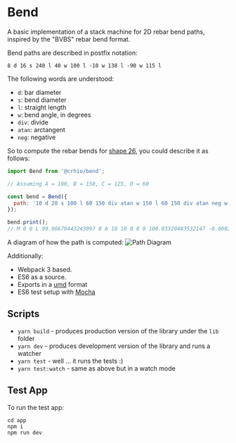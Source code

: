 # Bend

A basic implementation of a stack machine for 2D rebar bend paths, inspired by the "BVBS" rebar bend format. 

Bend paths are described in postfix notation:
```
8 d 16 s 240 l 40 w 100 l -10 w 138 l -90 w 115 l
```

The following words are understood:

- `d`: bar diameter
- `s`: bend diameter
- `l`: straight length
- `w`: bend angle, in degrees
- `div`: divide
- `atan`: arctangent
- `neg`: negative

So to compute the rebar bends for [shape 26](https://kbrebar.co.uk/bs8666-shape-codes/), you could describe it as follows:

```js
import Bend from '@crhio/bend';

// Assuming A = 100, B = 150, C = 125, D = 60

const bend = Bend({
  path: '10 d 20 s 100 l 60 150 div atan w 150 l 60 150 div atan neg w 125 l'
});

bend.print();
// M 0 0 L 99.96679443243097 0 A 10 10 0 0 0 100.03320483532147 -0.00022051951204667822 L 249.96348737199781 -0.9959355238454375 A 10 10 0 0 1 250.02989777488833 -0.9961560433574842 L 374.9966922073193 -0.9961560433574842
```

A diagram of how the path is computed:
![Path Diagram](https://github.com/obe-de/bend/blob/master/example.png)

Additionally:
- Webpack 3 based.
- ES6 as a source.
- Exports in a [umd](https://github.com/umdjs/umd) format
- ES6 test setup with [Mocha](http://mochajs.org/)

## Scripts

- `yarn build` - produces production version of the library under the `lib` folder
- `yarn dev` - produces development version of the library and runs a watcher
- `yarn test` - well ... it runs the tests :)
- `yarn test:watch` - same as above but in a watch mode

## Test App

To run the test app:

```shell
cd app
npm i
npm run dev
```
